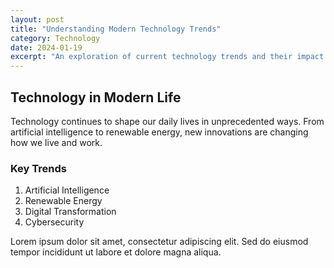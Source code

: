```yaml
---
layout: post
title: "Understanding Modern Technology Trends"
category: Technology
date: 2024-01-19
excerpt: "An exploration of current technology trends and their impact on daily life."
---
```


## Technology in Modern Life

Technology continues to shape our daily lives in unprecedented ways. From artificial intelligence to renewable energy, new innovations are changing how we live and work.

### Key Trends

1. Artificial Intelligence
2. Renewable Energy
3. Digital Transformation
4. Cybersecurity

Lorem ipsum dolor sit amet, consectetur adipiscing elit. Sed do eiusmod tempor incididunt ut labore et dolore magna aliqua.
